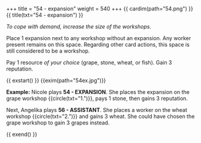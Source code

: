 +++
title = "54 - expansion"
weight = 540
+++
{{ cardim(path="54.png") }}
{{ title(txt="54 - expansion") }}

*To cope with demand, increase the size of the workshops.*

Place 1 expansion next to any workshop without an expansion.
Any worker present remains on this space. Regarding other card
actions, this space is still considered to be a workshop.

Pay 1 resource *of your choice* (grape, stone, wheat, or fish). Gain 3
reputation.


{{ exstart() }}
{{exim(path="54ex.jpg")}}


**Example:** Nicole plays **54 - EXPANSION**. She places the expansion on the grape
workshop {{circle(txt="1.")}}, pays 1 stone, then gains 3 reputation.

Next, Angelika plays **56 - ASSISTANT**. She places a worker on the wheat
workshop {{circle(txt="2.")}} and gains 3 wheat. She could have chosen the
grape workshop to gain 3 grapes instead.

{{ exend() }}